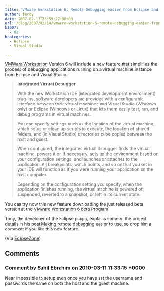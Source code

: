 ```yaml
---
title: 'VMware Workstation 6: Remote Debugging easier from Eclipse and VS'
author: ferdy
date: 2007-02-13T23:59:27+00:00
url: /blog/2007/02/14/vmware-workstation-6-remote-debugging-easier-from-eclipse-and-vs/
b2007:
  - 02
bcategories:
  - Eclipse
  - Visual Studio

---
```

[VMWare Workstation][1] Version 6 will include a new feature that simplifies the process of debugging applications running on a virtual machine instance from Eclipse and Visual Studio.

> **Integrated Virtual Debugger**
> 
> With the new Workstation IDE (integrated development environment) plug‐ins, software developers are provided with a configurable interface between their virtual machines and Visual Studio (Windows only) or Eclipse (Windows or Linux) that lets them easily test, run, and debug programs in virtual machines.
> 
> You can specify settings such as the location of the virtual machine, which setup or clean‐up scripts to execute, the location of shared folders, and (in Visual Studio) directories to be copied between the host and guest.
> 
> When configured, the integrated virtual debugger finds the virtual machine, powers it on if necessary, sets up the environment based on your configuration settings, and launches or attaches to the application. All breakpoints, watch points, and so on that you set in your IDE will function as if you were running your application on the host computer.
> 
> Depending on the configuration setting you specify, when the application finishes running, the virtual machine is powered off, suspended, reverted to a snapshot, or left in its current state.

You can try now this new feature downloading the just released beta version at the [VMware Workstation 6 Beta Program][2].

Tony, the developer of the Eclipse plugin, explains some of the project details in his post [Making remote debugging easier to use][3], so drop him a comment if you like this new feature.

(Via [EclipseZone][4])

 [1]: http://www.vmware.com/products/ws/
 [2]: http://www.vmware.com/products/beta/ws/
 [3]: http://quikchange.livejournal.com/170570.html
 [4]: http://www.eclipsezone.com/eclipse/forums/t90510.html

## Comments

### Comment by Sahil Ebrahim on 2010-03-11 11:33:15 +0000
Near impossible to setup even once you have set the username and passwords the same on both the host and the guest machine.